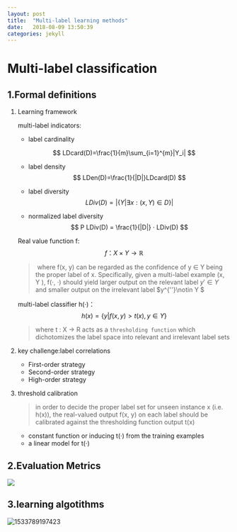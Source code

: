 ```yaml
---
layout: post
title:  "Multi-label learning methods"
date:   2018-08-09 13:50:39
categories: jekyll
---
```

# Multi-label classification

## 1.Formal definitions

1. Learning framework  

   multi-label indicators:

   - label cardinality 

   $$
   LDcard(D)=\frac{1}{m}\sum_{i=1}^{m}|Y_i|
   $$

   - label density 
     $$
     LDen(D)=\frac{1}{|D|}LDcard(D)
     $$

   - label diversity 
     $$
     LDiv(D)=|\{Y|\exists x:(x,Y)\in D\}|
     $$

   - normalized label diversity
     $$
     P LDiv(D) = \frac{1}{|D|} · LDiv(D)
     $$




   Real value function f:
$$
   f：X\times Y\rightarrow \mathbb{R}
$$

   > ​	 where f(x, y) can be regarded as the confidence of y ∈ Y being the proper label of x. Specifically, given a multi-label example (x, Y ), f(·, ·) should yield larger output on the relevant label $y ′ ∈ Y$ and smaller output on the irrelevant label $y^{''}\notin   Y $

   multi-label classifier h(·)：
$$
   h(x) = \{y | f(x, y) > t(x), y ∈ Y\} 
$$

   > where t : X → R acts as a `thresholding function` which dichotomizes the label space into relevant and irrelevant label sets 

   

2. key challenge:label correlations 

   - First-order strategy 
   - Second-order strategy
   - High-order strategy 

3. threshold calibration

   > in order to decide the proper label set for unseen instance x (i.e. h(x)), the real-valued output f(x, y) on each label should be calibrated against the thresholding function output t(x) 

   - constant function or inducing t(·) from the training examples 
   - a linear model for t(·) 

## 2.Evaluation Metrics

![](https://ws1.sinaimg.cn/large/005IsqTWly1fu3c8mtezej30iz0amt9z.jpg)

## 3.learning algotithms

![1533789197423](C:\Users\nian.000\AppData\Local\Temp\1533789197423.png)

